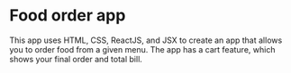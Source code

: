 # Food order app


This app uses HTML, CSS, ReactJS, and JSX to create an app that allows you to order food from a given menu. The app has a cart feature, which shows your final order and total bill. 
